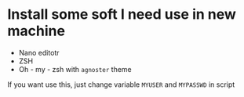 <!-- /**
 * @author Son NguyenHong
 * @email sonnh.uit@gmail.com
 * @create date 2021-09-18 17:34:15
 * @modify date 2021-09-18 17:34:15
 * @desc [description]
 */ -->
# Install some soft I need use in new machine

- Nano editotr
- ZSH
- Oh - my - zsh with `agnoster` theme

If you want use this, just change variable `MYUSER` and `MYPASSWD` in script
